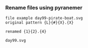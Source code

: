 ### Rename files using pyranemer 





 

```shell
file example day99-pirate-boat.svg
original pattern {L}{#}{X}.{X}

renamed {1}{2}.{4}

day99.svg
```
